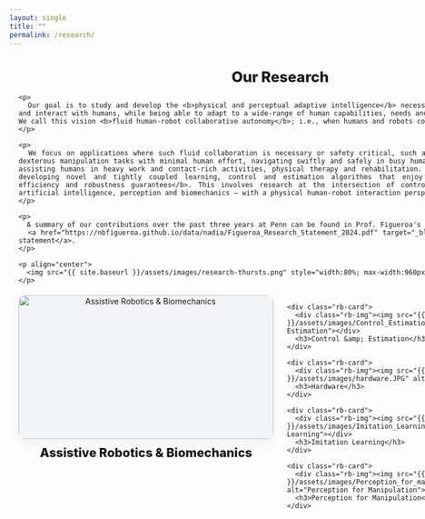 ```yaml
---
layout: single
title: ""
permalink: /research/
---
```


<section class="research-wrap">
  <!-- ===== INTRO ===== -->
  <div class="rb-intro">
    <h1>Our Research</h1>

    <p>
      Our goal is to study and develop the <b>physical and perceptual adaptive intelligence</b> necessary for robots to learn from and interact with humans, while being able to adapt to a wide-range of human capabilities, needs and ever-changing environments. We call this vision <b>fluid human-robot collaborative autonomy</b>; i.e., when humans and robots collaborate harmoniously.
    </p>

    <p>
      We focus on applications where such fluid collaboration is necessary or safety critical, such as teaching robots cumbersome dexterous manipulation tasks with minimal human effort, navigating swiftly and safely in busy human-centric spaces, physically assisting humans in heavy work and contact-rich activities, physical therapy and rehabilitation. We tackle these problems by developing novel and tightly coupled learning, control and estimation algorithms that enjoy from <b>stability, safety, efficiency and robustness guarantees</b>. This involves research at the intersection of control theory, machine learning, artificial intelligence, perception and biomechanics — with a physical human-robot interaction perspective.
    </p>

    <p>
      A summary of our contributions over the past three years at Penn can be found in Prof. Figueroa's
      <a href="https://nbfigueroa.github.io/data/nadia/Figueroa_Research_Statement_2024.pdf" target="_blank" rel="noopener">research statement</a>.
    </p>

    <p align="center">
      <img src="{{ site.baseurl }}/assets/images/research-thursts.png" style="width:80%; max-width:960px;">
    </p>
  </div>

  <!-- ===== GRID (not clickable) ===== -->
  <section class="rb-grid">
    <div class="rb-card">
      <div class="rb-img"><img src="{{ site.baseurl }}/assets/images/Assistive_Robotics.JPG" alt="Assistive Robotics & Biomechanics"></div>
      <h3>Assistive Robotics &amp; Biomechanics</h3>
    </div>

    <div class="rb-card">
      <div class="rb-img"><img src="{{ site.baseurl }}/assets/images/Control_Estimation.JPG" alt="Control & Estimation"></div>
      <h3>Control &amp; Estimation</h3>
    </div>

    <div class="rb-card">
      <div class="rb-img"><img src="{{ site.baseurl }}/assets/images/hardware.JPG" alt="Hardware"></div>
      <h3>Hardware</h3>
    </div>

    <div class="rb-card">
      <div class="rb-img"><img src="{{ site.baseurl }}/assets/images/Imitation_Learning.JPG" alt="Imitation Learning"></div>
      <h3>Imitation Learning</h3>
    </div>

    <div class="rb-card">
      <div class="rb-img"><img src="{{ site.baseurl }}/assets/images/Perception_for_manipulation.JPG" alt="Perception for Manipulation"></div>
      <h3>Perception for Manipulation</h3>
    </div>
  </section>
</section>

<style>
/* 🔕 Hide pager & feed icon just on this page */
.pagination{display:none!important;}
.page__footer-follow .social-icons a[href$="feed.xml"],
.page__footer-follow .social-icons a[href*="/feed"],
.page__footer-follow .social-icons .fa-rss{display:none!important;}

/* keep theme spacing tight */
.main .page__content{padding-top:0.35rem;}

/* ===== Centered wrapper (matches publication page) ===== */
.research-wrap{
  width: min(96vw, 1400px);     /* wider content area */
  margin: 0 auto 1.5rem;        /* centered by default */
  padding: 0 16px;
}

/* Desktop-only nudge for ultra-wide screens to align with header */
@media (min-width:1500px){
  .research-wrap{
    margin-left: -380px;        /* tweak to visually align */
    margin-right: auto;
  }
}
/* Re-center below 1500px */
@media (max-width:1499.98px){
  .research-wrap{
    margin-left: auto;
    margin-right: auto;
  }
}

/* ===== Intro ===== */
.rb-intro{
  width: 100%;
  text-align: justify;
  text-justify: inter-word;
}
.rb-intro h1{
  text-align:center;
  margin-bottom:0.7rem;
  font-weight:800;
  font-size:clamp(1.2rem, 1.1vw + 0.95rem, 1.6rem);
}
.rb-intro p{
  margin:0.6rem 0;
  line-height:1.65;
  font-size:clamp(0.92rem, 0.35vw + 0.8rem, 1.02rem);
}

/* ===== Grid ===== */
.rb-grid{
  margin-top:1.2rem;
  display:grid;
  gap: clamp(14px, 2.5vw, 28px);
  grid-template-columns: repeat(3, minmax(280px, 1fr));
  justify-items:center;
}
@media (max-width: 1000px){
  .rb-grid{ grid-template-columns: repeat(2, minmax(260px, 1fr)); }
}
@media (max-width: 680px){
  .rb-grid{ grid-template-columns: minmax(240px, 1fr); }
}

/* ===== Cards ===== */
.rb-card{
  width:100%;
  max-width:520px;
  display:flex;
  flex-direction:column;
  align-items:center;
  text-align:center;
}
.rb-img{
  width:100%;
  aspect-ratio:16 / 9;
  border-radius:12px;
  overflow:hidden;
  box-shadow:0 8px 22px rgba(0,0,0,.06);
  background:#f3f4f6;
}
.rb-img img{
  width:100%;
  height:100%;
  object-fit:cover;
  display:block;
  transition:transform .28s ease, filter .28s ease;
}
.rb-card:hover .rb-img img{
  transform:scale(1.015);
  filter:brightness(1.02);
}
.rb-card h3{
  margin:0.7rem 0 0;
  font-weight:800;
  font-size:clamp(1rem, 1vw + .75rem, 1.35rem);
}
</style>
